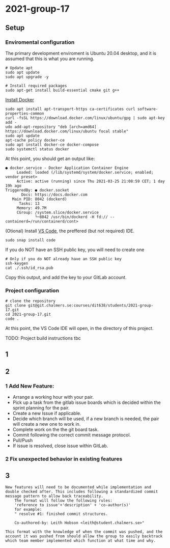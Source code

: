 # 2021-group-17

## Setup

### Enviromental configuration

The primary development enviroment is Ubuntu 20.04 desktop, and it is assumed that this is what you are running.

```Linux
# Update apt
sudo apt update
sudo apt upgrade -y

# Install required packages
sudo apt-get install build-essential cmake git g++
```

[Install Docker](https://www.digitalocean.com/community/tutorials/how-to-install-and-use-docker-on-ubuntu-20-04)

```Linux
sudo apt install apt-transport-https ca-certificates curl software-properties-common
curl -fsSL https://download.docker.com/linux/ubuntu/gpg | sudo apt-key add -
udo add-apt-repository "deb [arch=amd64] https://download.docker.com/linux/ubuntu focal stable"
sudo apt update
apt-cache policy docker-ce
sudo apt install docker-ce docker-compose
sudo systemctl status docker
```

At this point, you should get an output like:

```Linux
● docker.service - Docker Application Container Engine
     Loaded: loaded (/lib/systemd/system/docker.service; enabled; vendor preset>
     Active: active (running) since Thu 2021-03-25 21:08:59 CET; 1 day 19h ago
TriggeredBy: ● docker.socket
       Docs: https://docs.docker.com
   Main PID: 8042 (dockerd)
      Tasks: 13
     Memory: 49.7M
     CGroup: /system.slice/docker.service
             └─8042 /usr/bin/dockerd -H fd:// --containerd=/run/containerd/cont>
```

(Otional) Install [VS Code](https://visualstudio.microsoft.com/vs/community/), the preffered (but not required) IDE.

```Linux
sudo snap install code
```

If you do NOT have an SSH public key, you will need to create one

```Linux
# Only if you do NOT already have an SSH public key
ssh-keygen
cat ./.ssh/id_rsa.pub
```

Copy this output, and add the key to your GitLab account.

### Project configuration

```Linux
# clone the repository
git clone git@git.chalmers.se:courses/dit638/students/2021-group-17.git
cd 2021-group-17.git
code .
```

At this point, the VS Code IDE will open, in the directory of this project.

TODO: Project build instructions tbc

## 1

## 2

### 1 Add New Feature:

- Arrange a working hour with your pair.
- Pick up a task from the gitlab issue boards which is decided within the sprint planning for the pair.
- Create a new Issue if applicable.
- Decide which branch will be used, if a new branch is needed, the pair will create a new one to work in.
- Complete work on the the git board task.
- Commit following the correct commit message protocol.
- Pull/Push
- If issue is resolved, close issue within GitLab.

### 2 Fix unexpected behavior in existing features

## 3

    New features will need to be documented while implementation and double checked after. This includes following a standardized commit message pattern to allow back traceability.
        The format will follow the following rules:
        'reference to issue'+'description' + 'co-author(s)'
        for example:
        " resolve #1: finished commit structures.

        Co-authored-by: Leith Hobson <leith@student.chalmers.se>"

    This format with the knowledge of when the commit was pushed, and the account it was pushed from should allow the group to easily backtrack which team member implemented which function at what time and why.

